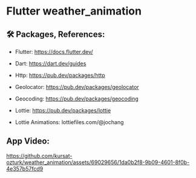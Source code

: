 # Flutter weather_animation

## 🛠 Packages, References:

- Flutter: https://docs.flutter.dev/
- Dart: https://dart.dev/guides
- Http: https://pub.dev/packages/http
- Geolocator: https://pub.dev/packages/geolocator
- Geocoding: https://pub.dev/packages/geocoding
- Lottie: https://pub.dev/packages/lottie

- Lottie Animations: lottiefiles.com/@jochang


## App Video:

https://github.com/kursat-ozturk/weather_animation/assets/69029656/1da0b2f8-9b09-4601-8f0b-4e357b57fcd9

